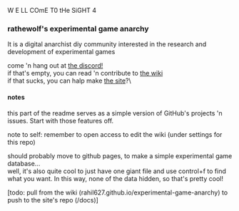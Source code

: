 W E LL COmE
T0
tHe SiGHT 4
### rathewolf's experimental game anarchy

It is a digital anarchist diy community interested in the research and development of experimental games

come 'n hang out at [the discord!](https://discord.gg/BsUq9n3)\
if that's empty, you can read 'n contribute to [the wiki](https://github.com/Rahil627/experimental-game-anarchy/wiki)\
if that sucks, you can halp make [the site](https://ega.rathewolf.com)?\

#### notes
this part of the readme serves as a simple version of GitHub's projects 'n issues. Start with those features off.

note to self: remember to open access to edit the wiki (under settings for this repo)

should probably move to github pages, to make a simple experimental game database...  
well, it's also quite cool to just have one giant file and use control+f to find what you want. In this way, none of the data hidden, so that's pretty cool!

[todo: pull from the wiki (rahil627.github.io/experimental-game-anarchy) to push to the site's repo (/docs)]

